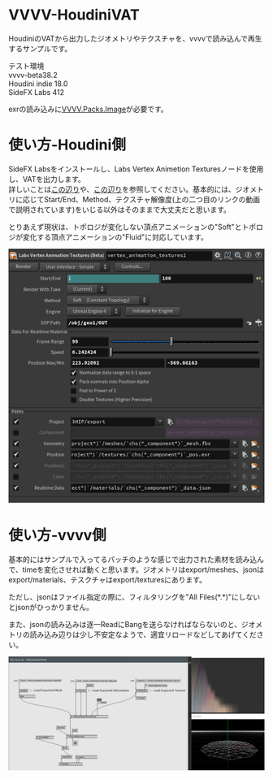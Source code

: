 # VVVV-HoudiniVAT

HoudiniのVATから出力したジオメトリやテクスチャを、vvvvで読み込んで再生するサンプルです。  

テスト環境  
vvvv-beta38.2  
Houdini indie 18.0  
SideFX Labs 412  

exrの読み込みに[VVVV.Packs.Image](https://vvvv.org/contribution/vvvv.packs.image)が必要です。
# 使い方-Houdini側
SideFX Labsをインストールし、Labs Vertex Animetion Texturesノードを使用し、VATを出力します。  
詳しいことは[この辺り](https://houdinifx.jp/blog/vertex-animation-texture-%E3%81%AB%E3%81%A4%E3%81%84%E3%81%A6/)や、[この辺り](https://www.youtube.com/watch?v=qXcxBw3KUtw)を参照してください。基本的には、ジオメトリに応じてStart/End、Method、テクスチャ解像度(上の二つ目のリンクの動画で説明されています)をいじる以外はそのままで大丈夫だと思います。

とりあえず現状は、トポロジが変化しない頂点アニメーションの"Soft"とトポロジが変化する頂点アニメーションの"Fluid"に対応しています。  

![Houdini](img/houdinivat.png)

# 使い方-vvvv側
基本的にはサンプルで入ってるパッチのような感じで出力された素材を読み込んで、timeを変化させれば動くと思います。ジオメトリはexport/meshes、jsonはexport/materials、テスクチャはexport/texturesにあります。  

ただし、jsonはファイル指定の際に、フィルタリングを"All Files(\*.\*)"にしないとjsonがひっかりません。  

また、jsonの読み込みは逐一ReadにBangを送らなければならないのと、ジオメトリの読み込み辺りは少し不安定なようで、適宜リロードなどしてあげてください。

![パッチ](img/patch.png)